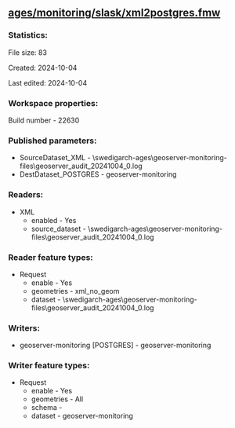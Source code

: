 ﻿## [ages/monitoring/slask/xml2postgres.fmw](https://github.com/kicki58/kix_working_dir/blob/master/ages/monitoring/slask/xml2postgres.fmw)

### Statistics:
File size: 83

Created: 2024-10-04

Last edited: 2024-10-04


### Workspace properties:
Build number    - 22630

### Published parameters:
*  SourceDataset_XML    -   \\swedigarch-ages\geoserver-monitoring-files\geoserver_audit_20241004_0.log
*  DestDataset_POSTGRES    -   geoserver-monitoring

### Readers:
*  XML
    * enabled    -  Yes
    * source_dataset    -   \\swedigarch-ages\geoserver-monitoring-files\geoserver_audit_20241004_0.log

### Reader feature types:
*  Request
    * enable - Yes
    * geometries - xml_no_geom
    * dataset - \\swedigarch-ages\geoserver-monitoring-files\geoserver_audit_20241004_0.log


### Writers:
*  geoserver-monitoring [POSTGRES]    -   geoserver-monitoring

### Writer feature types:
*  Request
    * enable - Yes
    * geometries - All
    * schema - 
    * dataset - geoserver-monitoring



